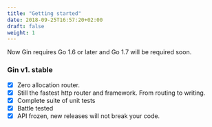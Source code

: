 ```yaml
---
title: "Getting started"
date: 2018-09-25T16:57:20+02:00
draft: false
weight: 1
---
```


<div class="warning">Now Gin requires Go 1.6 or later and Go 1.7 will be required soon.</div>

### Gin v1. stable

- [x] Zero allocation router.
- [x] Still the fastest http router and framework. From routing to writing.
- [x] Complete suite of unit tests
- [x] Battle tested
- [x] API frozen, new releases will not break your code.
